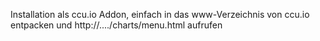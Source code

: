 Installation als ccu.io Addon, einfach in das www-Verzeichnis von ccu.io entpacken und http://..../charts/menu.html aufrufen